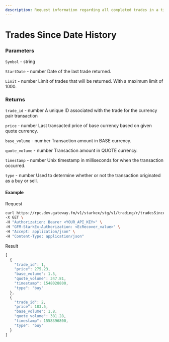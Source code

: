 ```yaml
---
description: Request information regarding all completed trades in a time range for a given market pair
---
```


# Trades Since Date History

### **Parameters**

`Symbol` - string

`StartDate` - number
Date of the last trade returned.

`Limit` - number
Limit of trades that will be returned. With a maximum limit of 1000.

### **Returns**

`trade_id` - number
A unique ID associated with the trade for the currency pair transaction

`price` - number
Last transacted price of base currency based on given quote currency.

`base_volume` - number
Transaction amount in BASE currency.

`quote_volume` - number
Transaction amount in QUOTE currency.

`timestamp` - number
Unix timestamp in milliseconds for when the transaction occurred.

`type` - number
Used to determine whether or not the transaction originated as a buy or sell.


#### **Example**

Request

```bash
curl https://rpc.dev.gateway.fm/v1/starkex/stg/v1/trading/r/tradesSince/{Symbol}/{StartDate}/{Limit} \
-X GET \
-H "Authorization: Bearer <YOUR_API_KEY>" \
-H "GFM-StarkEx-Authorization: <EcRecover_value>" \
-H "Accept: application/json" \
-H "Content-Type: application/json"
```


Result

```javascript
[
  {
    "trade_id": 1,
    "price": 275.23,
    "base_volume": 1.5,
    "quote_volume": 347.81,
    "timestamp": 1548028800,
    "type": "buy"
  },
  {
    "trade_id": 2,
    "price": 183.5,
    "base_volume": 1.8,
    "quote_volume": 381.28,
    "timestamp": 1558396800,
    "type": "buy"
  }
]
```